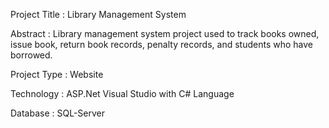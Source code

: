Project Title :	 Library Management System

Abstract :	Library management system project used to track books owned, issue book, return book records, penalty records, and students who have borrowed.

Project Type :	Website

Technology :	ASP.Net Visual Studio  with C# Language

Database :	SQL-Server

